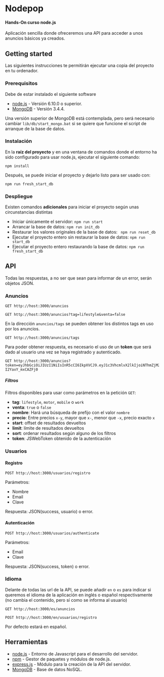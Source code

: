 # Nodepop
#### Hands-On curso node.js

Aplicación sencilla donde ofreceremos una API para acceder a unos anuncios básicos ya creados.

## Getting started
Las siguientes instrucciones te permitirán ejecutar una copia del proyecto en tu ordenador.

### Prerequisitos
Debe de estar instalado el siguiente software
* [node.js](https://nodejs.org/en/) - Versión 6.10.0 o superior.
* [MongoDB](https://www.mongodb.com/download-center?jmp=nav#community) - Versión 3.4.4.

Una versión superior de MongoDB está contemplada, pero será necesario cambiar ```lib/db/start_mongo.bat``` si se quiere que funcione el script de arranque de la base de datos.

### Instalación
En la **raíz del proyecto** y en una ventana de comandos donde el entorno ha sido configurado para usar node.js, ejecutar el siguiente comando:
```
npm install
```
Después, se puede iniciar el proyecto y dejarlo listo para ser usado con:
```
npm run fresh_start_db
```

### Despliegue
Existen comandos **adicionales** para iniciar el proyecto según unas circunstancias distintas

* Iniciar únicamente el servidor: ``` npm run start ```
* Arrancar la base de datos: ```npm run init_db```
* Restaurar los valores originales de la base de datos: ``` npm run reset_db```
* Ejecutar el proyecto entero sin restaurar la base de datos: ```npm run start_db```
* Ejecutar el proyecto entero restaurando la base de datos: ```npm run fresh_start_db```

## API
Todas las respuestas, a no ser que sean para informar de un error, serán objetos JSON.

### Anuncios
```
GET http://host:3000/anuncios
```
```
GET http://host:3000/anuncios?tag=lifestyle&venta=false
```
En la dirección ```anuncios/tags``` se pueden obtener los distintos tags en uso por los anuncios.
```
GET http://host:3000/anuncios/tags
```
Para poder obtener respuesta, es necesario el uso de un **token** que será dado al usuario una vez se haya registrado y autenticado.
```
GET http://host:3000/anuncios?token=eyJhbGciOiJIUzI1NiIsInR5cCI6IkpXVCJ9.eyJ1c3VhcmlvX2lkIjoiNThmZjM23jAyNzE1YjBxZDU0ZWExMDdjIiwiaWF0IjoxNDkzMTowOTAwLCJleHAiOjE0OTMyOTM3MDB9.Wa4CARJl7J4LRjnXUHkQ9JGwHxw-I2YaxY_mxCAZFj0
```
##### Filtros
Filtros disponibles para usar como parámetros en la petición ```GET```:
* **tag**: ```lifestyle```, ```motor```, ```mobile``` o ```work```
* **venta**: ```true``` o ```false```
* **nombre**: Hará una búsqueda de prefijo con el valor ```nombre```
* **precio**: Entre precios ```x-y```, mayor que ```x-```, menor que ```-x```, precio exacto ```x```
* **start**: offset de resultados devueltos
* **limit**: límite de resultados devueltos
* **sort**: ordenar resultados según alguno de los filtros
* **token**: JSWebToken obtenido de la autenticación

### Usuarios
#### Registro
```
POST http://host:3000/usuarios/registro
```
Parámetros:
* Nombre
* Email
* Clave

Respuesta: JSON(success, usuario) o error.

#### Autenticación
```
POST http://host:3000/usuarios/authenticate
```
Parámetros:
* Email
* Clave

Respuesta: JSON(success, token) o error.

### Idioma
Delante de todas las url de la API, se puede añadir ```en``` o ```es``` para indicar si queremos el idioma de la aplicación en inglés o español respectivamente (no cambia el contenido, pero sí como se informa al usuario)
```
GET http://host:3000/es/anuncios
```
```
POST http://host:3000/en/usuarios/registro
```
Por defecto estará en español.

## Herramientas
* [node.js](https://nodejs.org/es/) - Entorno de Javascript para el desarrollo del servidor.
* [npm](https://www.npmjs.com/) - Gestor de paquetes y módulos de node.js.
* [express.js](http://expressjs.com/es/) - Módulo para la creación de la API del servidor.
* [MongoDB](https://www.mongodb.com/es) - Base de datos NoSQL.
